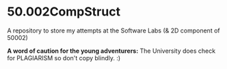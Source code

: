 # 50.002CompStruct
A repository to store my attempts at the Software Labs (& 2D component of 50002)


__A word of caution for the young adventurers:__ 
The University does check for PLAGIARISM so don't copy blindly. :)  
